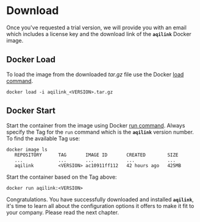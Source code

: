 # Download

Once you've requested a trial version, we will provide you with an email which includes a license key and the download link of the **`aqilink`** Docker image.

## Docker Load
To load the image from the downloaded *tar.gz* file use the Docker [load command](https://docs.docker.com/engine/reference/commandline/load/).

```
docker load -i aqilink_<VERSION>.tar.gz
```

## Docker Start
Start the container from the image using Docker [run command](https://docs.docker.com/engine/reference/commandline/run/).
Always specify the Tag for the `run` command which is the **`aqilink`** version number. To find the available Tag use: 

```
docker image ls
   REPOSITORY      TAG       IMAGE ID       CREATED        SIZE
   ...             ...       ...            ...            ...
   aqilink         <VERSION> ac10911ff112   42 hours ago   425MB
```
Start the container based on the Tag above:
```
docker run aqilink:<VERSION>
```

Congratulations. You have successfully downloaded and installed **`aqilink`**, it's time to learn all about the configuration options it offers to make it fit to your company. Please read the next chapter.